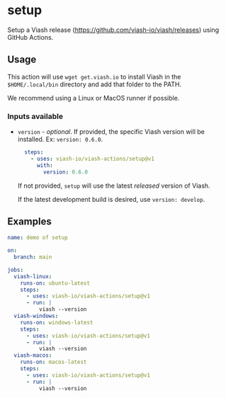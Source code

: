 # setup

Setup a Viash release (https://github.com/viash-io/viash/releases) using GitHub Actions.

## Usage

This action will use `wget get.viash.io` to install Viash in the `$HOME/.local/bin` directory and add that folder to the PATH.

We recommend using a Linux or MacOS runner if possible.

### Inputs available

* `version` - _optional_. If provided, the specific Viash version will be installed. Ex: `version: 0.6.0`.

  ```yaml
    steps:
      - uses: viash-io/viash-actions/setup@v1
        with:
          version: 0.6.0
  ```
  
  If not provided, `setup` will use the latest _released_ version of Viash.
  
  If the latest development build is desired, use `version: develop`.

## Examples

```yaml
name: demo of setup

on: 
  branch: main

jobs:
  viash-linux:
    runs-on: ubuntu-latest
    steps:
      - uses: viash-io/viash-actions/setup@v1
      - run: |
          viash --version
  viash-windows:
    runs-on: windows-latest
    steps:
      - uses: viash-io/viash-actions/setup@v1
      - run: |
          viash --version
  viash-macos:
    runs-on: macos-latest
    steps:
      - uses: viash-io/viash-actions/setup@v1
      - run: |
          viash --version
```

